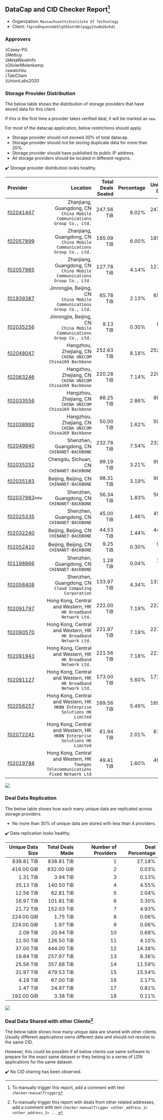 ## DataCap and CID Checker Report[^1]
 - Organization: `MassachusettsInstitute Of Technology`
 - Client: `f1prodhqvenxkb5lq555ott6hlpqgy23udm26vhdi`
### Approvers
`1`Casey-PG<br/>`1`Meibuy<br/>`1`MetaWaveInfo<br/>`1`OlivierMolenkamp<br/>`1`swatchliu<br/>`1`TakiChain<br/>`1`UnionLabs2020

### Storage Provider Distribution
The below table shows the distribution of storage providers that have stored data for this client.

If this is the first time a provider takes verified deal, it will be marked as `new`.

For most of the datacap application, below restrictions should apply.
 - Storage provider should not exceed 30% of total datacap.
 - Storage provider should not be storing duplicate data for more than 20%.
 - Storage provider should have published its public IP address.
 - All storage providers should be located in different regions.

✔️ Storage provider distribution looks healthy.

| Provider                                                    |                                                                              Location | Total Deals Sealed | Percentage | Unique Data | Duplicate Deals |
| :---------------------------------------------------------- | ------------------------------------------------------------------------------------: | -----------------: | ---------: | ----------: | --------------: |
| [f02041447](https://filfox.info/en/address/f02041447)       |            Zhanjiang, Guangdong, CN<br/>`China Mobile Communications Group Co., Ltd.` |         247.56 TiB |      8.02% |  247.56 TiB |           0.00% |
| [f02057899](https://filfox.info/en/address/f02057899)       |            Zhanjiang, Guangdong, CN<br/>`China Mobile Communications Group Co., Ltd.` |         185.09 TiB |      6.00% |  185.09 TiB |           0.00% |
| [f02057985](https://filfox.info/en/address/f02057985)       |            Zhanjiang, Guangdong, CN<br/>`China Mobile Communications Group Co., Ltd.` |         127.78 TiB |      4.14% |  127.78 TiB |           0.00% |
| [f01939387](https://filfox.info/en/address/f01939387)       |             Jinrongjie, Beijing, CN<br/>`China Mobile Communications Group Co., Ltd.` |          65.78 TiB |      2.13% |   65.78 TiB |           0.00% |
| [f02035256](https://filfox.info/en/address/f02035256)       |             Jinrongjie, Beijing, CN<br/>`China Mobile Communications Group Co., Ltd.` |           9.13 TiB |      0.30% |    9.13 TiB |           0.00% |
| [f02048047](https://filfox.info/en/address/f02048047)       |                           Hangzhou, Zhejiang, CN<br/>`CHINA UNICOM China169 Backbone` |         252.63 TiB |      8.18% |  252.63 TiB |           0.00% |
| [f02063246](https://filfox.info/en/address/f02063246)       |                           Hangzhou, Zhejiang, CN<br/>`CHINA UNICOM China169 Backbone` |         220.28 TiB |      7.14% |  220.28 TiB |           0.00% |
| [f02033556](https://filfox.info/en/address/f02033556)       |                           Hangzhou, Zhejiang, CN<br/>`CHINA UNICOM China169 Backbone` |          88.25 TiB |      2.86% |   88.25 TiB |           0.00% |
| [f02038992](https://filfox.info/en/address/f02038992)       |                           Hangzhou, Zhejiang, CN<br/>`CHINA UNICOM China169 Backbone` |          50.00 TiB |      1.62% |   50.00 TiB |           0.00% |
| [f02049840](https://filfox.info/en/address/f02049840)       |                                       Shenzhen, Guangdong, CN<br/>`CHINANET-BACKBONE` |         232.78 TiB |      7.54% |  232.78 TiB |           0.00% |
| [f02035252](https://filfox.info/en/address/f02035252)       |                                          Chengdu, Sichuan, CN<br/>`CHINANET-BACKBONE` |          99.19 TiB |      3.21% |   99.19 TiB |           0.00% |
| [f02035183](https://filfox.info/en/address/f02035183)       |                                          Beijing, Beijing, CN<br/>`CHINANET-BACKBONE` |          98.31 TiB |      3.19% |   98.31 TiB |           0.00% |
| [f02037983](https://filfox.info/en/address/f02037983)`new`  |                                       Shenzhen, Guangdong, CN<br/>`CHINANET-BACKBONE` |          56.34 TiB |      1.83% |   56.34 TiB |           0.00% |
| [f02025335](https://filfox.info/en/address/f02025335)       |                                       Shenzhen, Guangdong, CN<br/>`CHINANET-BACKBONE` |          45.00 TiB |      1.46% |   45.00 TiB |           0.00% |
| [f02032240](https://filfox.info/en/address/f02032240)       |                                          Beijing, Beijing, CN<br/>`CHINANET-BACKBONE` |          44.53 TiB |      1.44% |   44.53 TiB |           0.00% |
| [f02052410](https://filfox.info/en/address/f02052410)       |                                          Beijing, Beijing, CN<br/>`CHINANET-BACKBONE` |           9.25 TiB |      0.30% |    9.25 TiB |           0.00% |
| [f01198966](https://filfox.info/en/address/f01198966)       |                                       Shenzhen, Guangdong, CN<br/>`CHINANET-BACKBONE` |           1.28 TiB |      0.04% |    1.28 TiB |           0.00% |
| [f02058408](https://filfox.info/en/address/f02058408)       |                             Shenzhen, Guangdong, CN<br/>`Cloud Computing Corporation` |         133.97 TiB |      4.34% |  133.97 TiB |           0.00% |
| [f02091797](https://filfox.info/en/address/f02091797)       |                    Hong Kong, Central and Western, HK<br/>`HK Broadband Network Ltd.` |         222.00 TiB |      7.19% |  222.00 TiB |           0.00% |
| [f02090570](https://filfox.info/en/address/f02090570)       |                    Hong Kong, Central and Western, HK<br/>`HK Broadband Network Ltd.` |         221.97 TiB |      7.19% |  221.97 TiB |           0.00% |
| [f02091943](https://filfox.info/en/address/f02091943)       |                    Hong Kong, Central and Western, HK<br/>`HK Broadband Network Ltd.` |         221.56 TiB |      7.18% |  221.56 TiB |           0.00% |
| [f02091127](https://filfox.info/en/address/f02091127)       |                    Hong Kong, Central and Western, HK<br/>`HK Broadband Network Ltd.` |         173.00 TiB |      5.60% |  173.00 TiB |           0.00% |
| [f02056257](https://filfox.info/en/address/f02056257)       |         Hong Kong, Central and Western, HK<br/>`HKBN Enterprise Solutions HK Limited` |         169.56 TiB |      5.49% |  169.56 TiB |           0.00% |
| [f02072241](https://filfox.info/en/address/f02072241)       |         Hong Kong, Central and Western, HK<br/>`HKBN Enterprise Solutions HK Limited` |          61.94 TiB |      2.01% |   61.94 TiB |           0.00% |
| [f02019788](https://filfox.info/en/address/f02019788)       | Hong Kong, Central and Western, HK<br/>`Towngas Telecommunications Fixed Network Ltd` |          49.41 TiB |      1.60% |   49.41 TiB |           0.00% |

<img src="https://raw.githubusercontent.com/data-preservation-programs/filplus-checker-assets/main/filecoin-project/filecoin-plus-large-datasets/issues/1557/1680720075185.png"/>

### Deal Data Replication
The below table shows how each many unique data are replicated across storage providers.

- No more than 30% of unique data are stored with less than 4 providers.

✔️ Data replication looks healthy.

| Unique Data Size | Total Deals Made | Number of Providers | Deal Percentage |
| ---------------: | ---------------: | ------------------: | --------------: |
|       838.81 TiB |       838.81 TiB |                   1 |          27.18% |
|       416.00 GiB |       832.00 GiB |                   2 |           0.03% |
|         1.31 TiB |         3.94 TiB |                   3 |           0.13% |
|        35.13 TiB |       140.50 TiB |                   4 |           4.55% |
|        12.56 TiB |        62.81 TiB |                   5 |           2.04% |
|        16.97 TiB |       101.81 TiB |                   6 |           3.30% |
|        21.72 TiB |       152.03 TiB |                   7 |           4.93% |
|       224.00 GiB |         1.75 TiB |                   8 |           0.06% |
|       224.00 GiB |         1.97 TiB |                   9 |           0.06% |
|         2.09 TiB |        20.94 TiB |                  10 |           0.68% |
|        11.50 TiB |       126.50 TiB |                  11 |           4.10% |
|        37.00 TiB |       444.00 TiB |                  12 |          14.38% |
|        19.84 TiB |       257.97 TiB |                  13 |           8.36% |
|        25.56 TiB |       357.88 TiB |                  14 |          11.59% |
|        31.97 TiB |       479.53 TiB |                  15 |          15.54% |
|         4.19 TiB |        67.00 TiB |                  16 |           2.17% |
|         1.47 TiB |        24.97 TiB |                  17 |           0.81% |
|       192.00 GiB |         3.38 TiB |                  18 |           0.11% |

<img src="https://raw.githubusercontent.com/data-preservation-programs/filplus-checker-assets/main/filecoin-project/filecoin-plus-large-datasets/issues/1557/1680720076325.png"/>

### Deal Data Shared with other Clients[^3]
The below table shows how many unique data are shared with other clients.
Usually different applications owns different data and should not resolve to the same CID.

However, this could be possible if all below clients use same software to prepare for the exact same dataset or they belong to a series of LDN applications for the same dataset.

✔️ No CID sharing has been observed.

[^1]: To manually trigger this report, add a comment with text `checker:manualTrigger`

[^2]: Deals from those addresses are combined into this report as they are specified with `checker:manualTrigger`

[^3]: To manually trigger this report with deals from other related addresses, add a comment with text `checker:manualTrigger <other_address_1> <other_address_2> ...`
